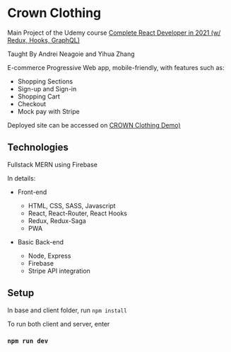 # Crown Clothing

Main Project of the Udemy course [Complete React Developer in 2021 (w/ Redux, Hooks, GraphQL)](https://www.udemy.com/course/complete-react-developer-zero-to-mastery)

Taught By Andrei Neagoie and Yihua Zhang

E-commerce Progressive Web app, mobile-friendly, with features such as:

- Shopping Sections
- Sign-up and Sign-in
- Shopping Cart
- Checkout
- Mock pay with Stripe

Deployed site can be accessed on
[CROWN Clothing Demo)](https://crown-demo-live.herokuapp.com)

## Technologies

Fullstack MERN using Firebase

In details:

- Front-end

  - HTML, CSS, SASS, Javascript
  - React, React-Router, React Hooks
  - Redux, Redux-Saga
  - PWA

- Basic Back-end
  - Node, Express
  - Firebase
  - Stripe API integration

## Setup

In base and client folder, run `npm install`

To run both client and server, enter

### `npm run dev`
